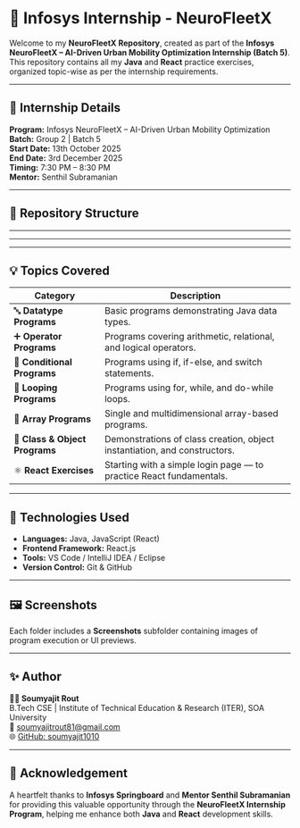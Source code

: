 # 🚀 Infosys Internship - NeuroFleetX

Welcome to my **NeuroFleetX Repository**, created as part of the **Infosys NeuroFleetX – AI-Driven Urban Mobility Optimization Internship (Batch 5)**.  
This repository contains all my **Java** and **React** practice exercises, organized topic-wise as per the internship requirements.

---

## 📅 Internship Details
**Program:** Infosys NeuroFleetX – AI-Driven Urban Mobility Optimization  
**Batch:** Group 2 | Batch 5  
**Start Date:** 13th October 2025  
**End Date:** 3rd December 2025  
**Timing:** 7:30 PM – 8:30 PM  
**Mentor:** Senthil Subramanian  

---

## 📁 Repository Structure
---
---


---

## 💡 Topics Covered

| Category | Description |
|-----------|-------------|
| 🔤 **Datatype Programs** | Basic programs demonstrating Java data types. |
| ➕ **Operator Programs** | Programs covering arithmetic, relational, and logical operators. |
| 🔀 **Conditional Programs** | Programs using if, if-else, and switch statements. |
| 🔁 **Looping Programs** | Programs using for, while, and do-while loops. |
| 🧮 **Array Programs** | Single and multidimensional array-based programs. |
| 🧱 **Class & Object Programs** | Demonstrations of class creation, object instantiation, and constructors. |
| ⚛️ **React Exercises** | Starting with a simple login page — to practice React fundamentals. |

---

## 🧰 Technologies Used
- **Languages:** Java, JavaScript (React)
- **Frontend Framework:** React.js
- **Tools:** VS Code / IntelliJ IDEA / Eclipse
- **Version Control:** Git & GitHub

---

## 🖼️ Screenshots
Each folder includes a **Screenshots** subfolder containing images of program execution or UI previews.

---

## ✨ Author
**👨‍💻 Soumyajit Rout**  
B.Tech CSE | Institute of Technical Education & Research (ITER), SOA University  
📧 [soumyajitrout81@gmail.com](mailto:soumyajitrout81@gmail.com)  
🌐 [GitHub: soumyajit1010](https://github.com/soumyajit1010)

---

## 🏁 Acknowledgement
A heartfelt thanks to **Infosys Springboard** and **Mentor Senthil Subramanian** for providing this valuable opportunity through the **NeuroFleetX Internship Program**, helping me enhance both **Java** and **React** development skills.

